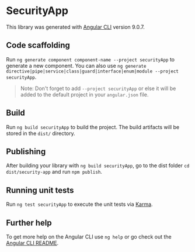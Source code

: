 # SecurityApp

This library was generated with [Angular CLI](https://github.com/angular/angular-cli) version 9.0.7.

## Code scaffolding

Run `ng generate component component-name --project securityApp` to generate a new component. You can also use `ng generate directive|pipe|service|class|guard|interface|enum|module --project securityApp`.
> Note: Don't forget to add `--project securityApp` or else it will be added to the default project in your `angular.json` file. 

## Build

Run `ng build securityApp` to build the project. The build artifacts will be stored in the `dist/` directory.

## Publishing

After building your library with `ng build securityApp`, go to the dist folder `cd dist/security-app` and run `npm publish`.

## Running unit tests

Run `ng test securityApp` to execute the unit tests via [Karma](https://karma-runner.github.io).

## Further help

To get more help on the Angular CLI use `ng help` or go check out the [Angular CLI README](https://github.com/angular/angular-cli/blob/master/README.md).
